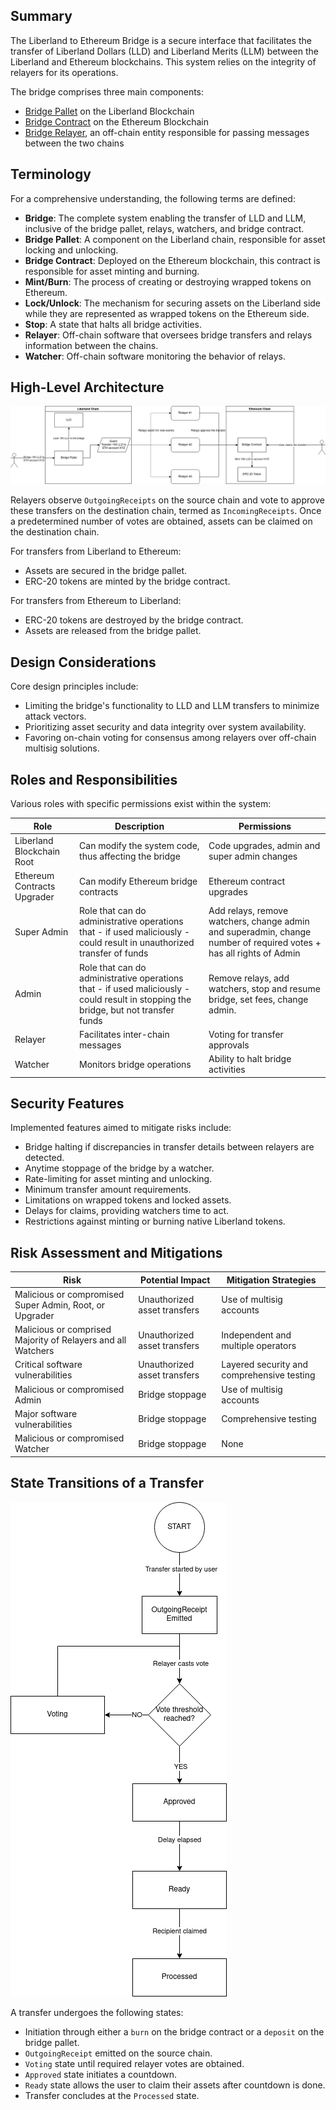 ## Summary

The Liberland to Ethereum Bridge is a secure interface that facilitates the transfer of Liberland Dollars (LLD) and Liberland Merits (LLM) between the Liberland and Ethereum blockchains. This system relies on the integrity of relayers for its operations.

The bridge comprises three main components:
- [Bridge Pallet](https://github.com/liberland/liberland_substrate/tree/develop/frame/federated-bridge) on the Liberland Blockchain
- [Bridge Contract](https://github.com/liberland/liberland_substrate/tree/develop/eth-bridge/contracts) on the Ethereum Blockchain
- [Bridge Relayer](https://github.com/liberland/bridge_relay), an off-chain entity responsible for passing messages between the two chains

## Terminology

For a comprehensive understanding, the following terms are defined:
- **Bridge**: The complete system enabling the transfer of LLD and LLM, inclusive of the bridge pallet, relays, watchers, and bridge contract.
- **Bridge Pallet**: A component on the Liberland chain, responsible for asset locking and unlocking.
- **Bridge Contract**: Deployed on the Ethereum blockchain, this contract is responsible for asset minting and burning.
- **Mint/Burn**: The process of creating or destroying wrapped tokens on Ethereum.
- **Lock/Unlock**: The mechanism for securing assets on the Liberland side while they are represented as wrapped tokens on the Ethereum side.
- **Stop**: A state that halts all bridge activities.
- **Relayer**: Off-chain software that oversees bridge transfers and relays information between the chains.
- **Watcher**: Off-chain software monitoring the behavior of relays.

## High-Level Architecture

![High-level architecture](../media/bridge-transfer-high-level.png)

Relayers observe `OutgoingReceipts` on the source chain and vote to approve these transfers on the destination chain, termed as `IncomingReceipts`. Once a predetermined number of votes are obtained, assets can be claimed on the destination chain.

For transfers from Liberland to Ethereum:
- Assets are secured in the bridge pallet.
- ERC-20 tokens are minted by the bridge contract.

For transfers from Ethereum to Liberland:
- ERC-20 tokens are destroyed by the bridge contract.
- Assets are released from the bridge pallet.

## Design Considerations

Core design principles include:
- Limiting the bridge's functionality to LLD and LLM transfers to minimize attack vectors.
- Prioritizing asset security and data integrity over system availability.
- Favoring on-chain voting for consensus among relayers over off-chain multisig solutions.

## Roles and Responsibilities

Various roles with specific permissions exist within the system:

| Role                        | Description                                           | Permissions                                                                   |
| --------------------------- | ----------------------------------------------------- | ----------------------------------------------------------------------------- |
| Liberland Blockchain Root   | Can modify the system code, thus affecting the bridge | Code upgrades, admin and super admin changes                                  |
| Ethereum Contracts Upgrader | Can modify Ethereum bridge contracts                  | Ethereum contract upgrades                                                    |
| Super Admin | Role that can do administrative operations that - if used maliciously - could result in unauthorized transfer of funds | Add relays, remove watchers, change admin and superadmin, change number of required votes + has all rights of Admin |
| Admin | Role that can do administrative operations that - if used maliciously - could result in stopping the bridge, but not transfer funds | Remove relays, add watchers, stop and resume bridge, set fees, change admin. |
| Relayer                     | Facilitates inter-chain messages                      | Voting for transfer approvals                                                 |
| Watcher                     | Monitors bridge operations                            | Ability to halt bridge activities                                             |

## Security Features

Implemented features aimed to mitigate risks include:
- Bridge halting if discrepancies in transfer details between relayers are detected.
- Anytime stoppage of the bridge by a watcher.
- Rate-limiting for asset minting and unlocking.
- Minimum transfer amount requirements.
- Limitations on wrapped tokens and locked assets.
- Delays for claims, providing watchers time to act.
- Restrictions against minting or burning native Liberland tokens.

## Risk Assessment and Mitigations

| Risk                                                    | Potential Impact             | Mitigation Strategies                      |
| ------------------------------------------------------- | ---------------------------- | ------------------------------------------ |
| Malicious or compromised Super Admin, Root, or Upgrader | Unauthorized asset transfers | Use of multisig accounts                   |
| Malicious or comprised Majority of Relayers and all Watchers | Unauthorized asset transfers | Independent and multiple operators    |
| Critical software vulnerabilities                       | Unauthorized asset transfers | Layered security and comprehensive testing |
| Malicious or compromised Admin                          | Bridge stoppage              | Use of multisig accounts                   |
| Major software vulnerabilities                          | Bridge stoppage              | Comprehensive testing                      |
| Malicious or compromised Watcher                        | Bridge stoppage              | None                                       |

## State Transitions of a Transfer

![Transfer states](../media/bridge-transfer-states.png)

A transfer undergoes the following states:
- Initiation through either a `burn` on the bridge contract or a `deposit` on the bridge pallet.
- `OutgoingReceipt` emitted on the source chain.
- `Voting` state until required relayer votes are obtained.
- `Approved` state initiates a countdown.
- `Ready` state allows the user to claim their assets after countdown is done.
- Transfer concludes at the `Processed` state.